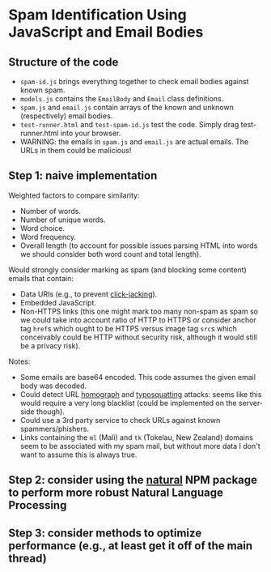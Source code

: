 # Spam Identification Using JavaScript and Email Bodies

## Structure of the code
- `spam-id.js` brings everything together to check email bodies against known spam.
- `models.js` contains the `EmailBody` and `Email` class definitions.
- `spam.js` and `email.js` contain arrays of the known and unknown (respectively) email bodies.
- `test-runner.html` and `test-spam-id.js` test the code. Simply drag test-runner.html into your browser.
- WARNING: the emails in `spam.js` and `email.js` are actual emails. The URLs in them could be malicious!

## Step 1: naive implementation
Weighted factors to compare similarity:
- Number of words.
- Number of unique words.
- Word choice.
- Word frequency.
- Overall length (to account for possible issues parsing HTML into words we should consider both word count and total length).

Would strongly consider marking as spam (and blocking some content) emails that contain:
- Data URIs (e.g., to prevent [click-jacking][3]).
- Embedded JavaScript.
- Non-HTTPS links (this one might mark too many non-spam as spam so we could take into account ratio of HTTP to HTTPS or consider anchor tag `href`s which ought to be HTTPS versus image tag `src`s which conceivably could be HTTP without security risk, although it would still be a privacy risk).

Notes:
- Some emails are base64 encoded. This code assumes the given email body was decoded.
- Could detect URL [homograph][1] and [typosquatting][2] attacks: seems like this would require a very long blacklist (could be implemented on the server-side though).
- Could use a 3rd party service to check URLs against known spammers/phishers.
- Links containing the `ml` (Mali) and `tk` (Tokelau, New Zealand) domains seem to be associated with my spam mail, but without more data I don't want to assume this is always true.

## Step 2: consider using the [natural][4] NPM package to perform more robust Natural Language Processing

## Step 3: consider methods to optimize performance (e.g., at least get it off of the main thread)

[1]:https://en.wikipedia.org/wiki/IDN_homograph_attack
[2]:https://en.wikipedia.org/wiki/Typosquatting
[3]:https://endeneu.blog/2017/03/12/anatomy-of-an-ad-based-clickjacker/
[4]:https://github.com/NaturalNode/natural
